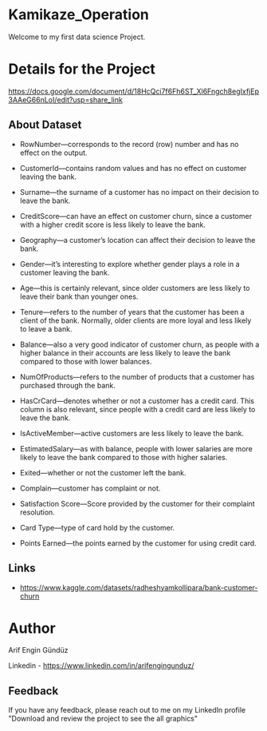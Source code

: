 # Kamikaze_Operation

Welcome to my first data science Project.

# Details for the Project
https://docs.google.com/document/d/18HcQci7f6Fh6ST_Xl6Fngch8egIxfjEp3AAeG66nLoI/edit?usp=share_link

## About Dataset

- RowNumber—corresponds to the record (row) number and has no effect on the output.

- CustomerId—contains random values and has no effect on customer leaving the bank.

- Surname—the surname of a customer has no impact on their decision to leave the bank.

- CreditScore—can have an effect on customer churn, since a customer with a higher credit score is less likely to leave the bank.

- Geography—a customer’s location can affect their decision to leave the bank.

- Gender—it’s interesting to explore whether gender plays a role in a customer leaving the bank.

- Age—this is certainly relevant, since older customers are less likely to leave their bank than younger ones.

- Tenure—refers to the number of years that the customer has been a client of the bank. Normally, older clients are more loyal and less likely to leave a bank.

- Balance—also a very good indicator of customer churn, as people with a higher balance in their accounts are less likely to leave the bank compared to those with lower balances.

- NumOfProducts—refers to the number of products that a customer has purchased through the bank.

- HasCrCard—denotes whether or not a customer has a credit card. This column is also relevant, since people with a credit card are less likely to leave the bank.

- IsActiveMember—active customers are less likely to leave the bank.

- EstimatedSalary—as with balance, people with lower salaries are more likely to leave the bank compared to those with higher salaries.

- Exited—whether or not the customer left the bank.

- Complain—customer has complaint or not.

- Satisfaction Score—Score provided by the customer for their complaint resolution.

- Card Type—type of card hold by the customer.

- Points Earned—the points earned by the customer for using credit card.

## Links
- https://www.kaggle.com/datasets/radheshyamkollipara/bank-customer-churn

# Author
Arif Engin Gündüz

Linkedin - https://www.linkedin.com/in/arifengingunduz/

## Feedback
If you have any feedback, please reach out to me on my LinkedIn profile
"Download and review the project to see the all graphics"
